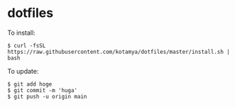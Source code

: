 # dotfiles
To install:
```
$ curl -fsSL https://raw.githubusercontent.com/kotamya/dotfiles/master/install.sh | bash
```

To update:
```
$ git add hoge
$ git commit -m 'huga'
$ git push -u origin main
```